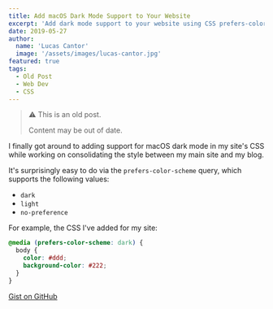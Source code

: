 ```yaml
---
title: Add macOS Dark Mode Support to Your Website
excerpt: 'Add dark mode support to your website using CSS prefers-color-scheme media queries for macOS and iOS users.'
date: 2019-05-27
author:
  name: 'Lucas Cantor'
  image: '/assets/images/lucas-cantor.jpg'
featured: true
tags:
  - Old Post
  - Web Dev
  - CSS
---
```


> ⚠️ This is an old post.
>
> Content may be out of date.

I finally got around to adding support for macOS dark mode in my site's CSS while working on consolidating the style between my main site and my blog.

It's surprisingly easy to do via the `prefers-color-scheme` query, which supports the following values:

- `dark`
- `light`
- `no-preference`

For example, the CSS I've added for my site:

```css
@media (prefers-color-scheme: dark) {
  body {
    color: #ddd;
    background-color: #222;
  }
}
```

[Gist on GitHub](https://gist.github.com/lucascantor/6560b43b6f3da94eb75319040c032132)
